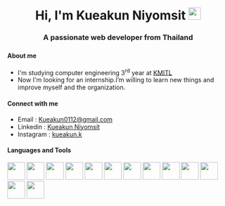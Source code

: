 <h1 align="center">Hi, I'm Kueakun Niyomsit <img src="https://media.giphy.com/media/hvRJCLFzcasrR4ia7z/giphy.gif" width="28"></h1>
<h3 align="center">A passionate web developer from Thailand<h3>

#### About me
- I'm studying computer engineering 3<sup>rd</sup> year at [KMITL](https://ce.kmitl.ac.th/)
- Now I'm looking for an internship.I’m willing to learn new things and improve myself and the organization.

#### Connect with me
- Email : Kueakun0112@gmail.com
- Linkedin : <a href="https://www.linkedin.com/in/kueakun-niyomsit-369457255/" target="_blank" rel="noreferrer">Kueakun Niyomsit</a>
- Instagram : <a href="https://www.instagram.com/kueakun.k/" target="_blank" rel="noreferrer">kueakun.k</a>

#### Languages and Tools
<p>
<img src="https://cdn.jsdelivr.net/gh/devicons/devicon/icons/react/react-original-wordmark.svg" height="40" width="40"/>
<img src="https://cdn.jsdelivr.net/gh/devicons/devicon/icons/android/android-original-wordmark.svg" height="40" width="40"/>
<img src="https://cdn.jsdelivr.net/gh/devicons/devicon/icons/javascript/javascript-original.svg" height="40" width="40" />
<img src="https://cdn.jsdelivr.net/gh/devicons/devicon/icons/typescript/typescript-original.svg" height="40" width="40" />
<img src="https://cdn.jsdelivr.net/gh/devicons/devicon/icons/html5/html5-original.svg" height="40" width="40"/>
<img src="https://cdn.jsdelivr.net/gh/devicons/devicon/icons/css3/css3-original.svg" height="40" width="40"/>
<img src="https://cdn.jsdelivr.net/gh/devicons/devicon/icons/tailwindcss/tailwindcss-plain.svg" height="40" width="40"/>
<img src="https://cdn.jsdelivr.net/gh/devicons/devicon/icons/c/c-original.svg" height="40" width="40"/>
<img src="https://cdn.jsdelivr.net/gh/devicons/devicon/icons/python/python-original.svg" height="40" width="40"/>
<img src="https://cdn.jsdelivr.net/gh/devicons/devicon/icons/nodejs/nodejs-original-wordmark.svg" height="40" width="40"/>
<img src="https://cdn.jsdelivr.net/gh/devicons/devicon/icons/mongodb/mongodb-original-wordmark.svg" height="40" width="40"/>
<img src="https://cdn.jsdelivr.net/gh/devicons/devicon/icons/git/git-original.svg" height="40" width="40"/>
<img src="https://cdn.jsdelivr.net/gh/devicons/devicon/icons/express/express-original.svg" height="40" width="40"/>
</p>
